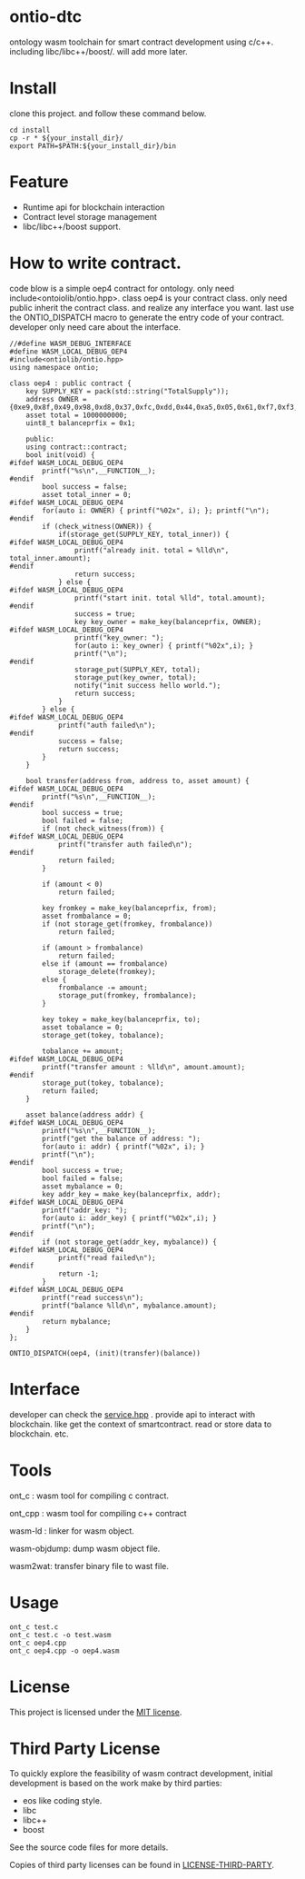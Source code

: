 # ontio-dtc
ontology wasm toolchain for smart contract development using c/c++. including libc/libc++/boost/. will add more later.

# Install

clone this project. and follow these command below.

```
cd install
cp -r * ${your_install_dir}/
export PATH=$PATH:${your_install_dir}/bin
```

# Feature

- Runtime api for blockchain interaction
- Contract level storage management
- libc/libc++/boost support.

# How to write contract.

code blow is a simple oep4 contract for ontology. only need include<ontoiolib/ontio.hpp>.  class oep4 is your contract class. only need public inherit the contract class. and realize any interface you want. last use the ONTIO_DISPATCH macro to generate the entry code of your contract. developer only need care about the interface.

```
//#define WASM_DEBUG_INTERFACE
#define WASM_LOCAL_DEBUG_OEP4
#include<ontiolib/ontio.hpp>
using namespace ontio;

class oep4 : public contract {
	key SUPPLY_KEY = pack(std::string("TotalSupply"));
	address OWNER = {0xe9,0x8f,0x49,0x98,0xd8,0x37,0xfc,0xdd,0x44,0xa5,0x05,0x61,0xf7,0xf3,0x21,0x40,0xc7,0xc6,0xc2,0x60};
	asset total = 1000000000;
	uint8_t balanceprfix = 0x1;

	public:
	using contract::contract;
	bool init(void) {
#ifdef WASM_LOCAL_DEBUG_OEP4
		printf("%s\n",__FUNCTION__);
#endif
		bool success = false;
		asset total_inner = 0;
#ifdef WASM_LOCAL_DEBUG_OEP4
		for(auto i: OWNER) { printf("%02x", i); }; printf("\n");
#endif
		if (check_witness(OWNER)) {
			if(storage_get(SUPPLY_KEY, total_inner)) {
#ifdef WASM_LOCAL_DEBUG_OEP4
				printf("already init. total = %lld\n", total_inner.amount);
#endif
				return success;
			} else {
#ifdef WASM_LOCAL_DEBUG_OEP4
				printf("start init. total %lld", total.amount);
#endif
				success = true;
				key key_owner = make_key(balanceprfix, OWNER);
#ifdef WASM_LOCAL_DEBUG_OEP4
				printf("key_owner: ");
				for(auto i: key_owner) { printf("%02x",i); }
				printf("\n");
#endif
				storage_put(SUPPLY_KEY, total);
				storage_put(key_owner, total);
				notify("init success hello world.");
				return success;
			}
		} else {
#ifdef WASM_LOCAL_DEBUG_OEP4
			printf("auth failed\n");
#endif
			success = false;
			return success;
		}
	}

	bool transfer(address from, address to, asset amount) {
#ifdef WASM_LOCAL_DEBUG_OEP4
		printf("%s\n",__FUNCTION__);
#endif
		bool success = true;
		bool failed = false;
		if (not check_witness(from)) {
#ifdef WASM_LOCAL_DEBUG_OEP4
			printf("transfer auth failed\n");
#endif
			return failed;
		}

		if (amount < 0)
			return failed;

		key fromkey = make_key(balanceprfix, from);
		asset frombalance = 0; 
		if (not storage_get(fromkey, frombalance))
			return failed;

		if (amount > frombalance)
			return failed;
		else if (amount == frombalance)
			storage_delete(fromkey);
		else {
			frombalance -= amount;
			storage_put(fromkey, frombalance);
		}

		key tokey = make_key(balanceprfix, to);
		asset tobalance = 0;
		storage_get(tokey, tobalance);

		tobalance += amount;
#ifdef WASM_LOCAL_DEBUG_OEP4
		printf("transfer amount : %lld\n", amount.amount);
#endif
		storage_put(tokey, tobalance);
		return failed;
	}

	asset balance(address addr) {
#ifdef WASM_LOCAL_DEBUG_OEP4
		printf("%s\n",__FUNCTION__);
		printf("get the balance of address: ");
		for(auto i: addr) { printf("%02x", i); }
		printf("\n");
#endif
		bool success = true;
		bool failed = false;
		asset mybalance = 0;
		key addr_key = make_key(balanceprfix, addr);
#ifdef WASM_LOCAL_DEBUG_OEP4
		printf("addr_key: ");
		for(auto i: addr_key) { printf("%02x",i); }
		printf("\n");
#endif
		if (not storage_get(addr_key, mybalance)) {
#ifdef WASM_LOCAL_DEBUG_OEP4
			printf("read failed\n");
#endif
			return -1;
		}
#ifdef WASM_LOCAL_DEBUG_OEP4
		printf("read success\n");
		printf("balance %lld\n", mybalance.amount);
#endif
		return mybalance;
	}
};

ONTIO_DISPATCH(oep4, (init)(transfer)(balance))
```

# Interface

developer can check the [service.hpp](install/include/ontiolib/service.hpp) . provide api to interact with blockchain. like get the context of smartcontract. read or store data to blockchain. etc.

# Tools

ont_c :  wasm tool for compiling  c contract.

ont_cpp : wasm tool for compiling c++ contract

wasm-ld :  linker for wasm object.

wasm-objdump:  dump wasm object file.

wasm2wat:  transfer binary file to wast file.



# Usage

```
ont_c test.c
ont_c test.c -o test.wasm
ont_c oep4.cpp
ont_c oep4.cpp -o oep4.wasm
```

# License

This project is licensed under the [MIT license](LICENSE).

# Third Party License

To quickly explore the feasibility of wasm contract development, initial development is based on the work make by third parties:

- eos like coding style. 
- libc
- libc++
- boost

See the source code files for more details.

Copies of third party licenses can be found in [LICENSE-THIRD-PARTY](Third_Party_Licenses.md).
